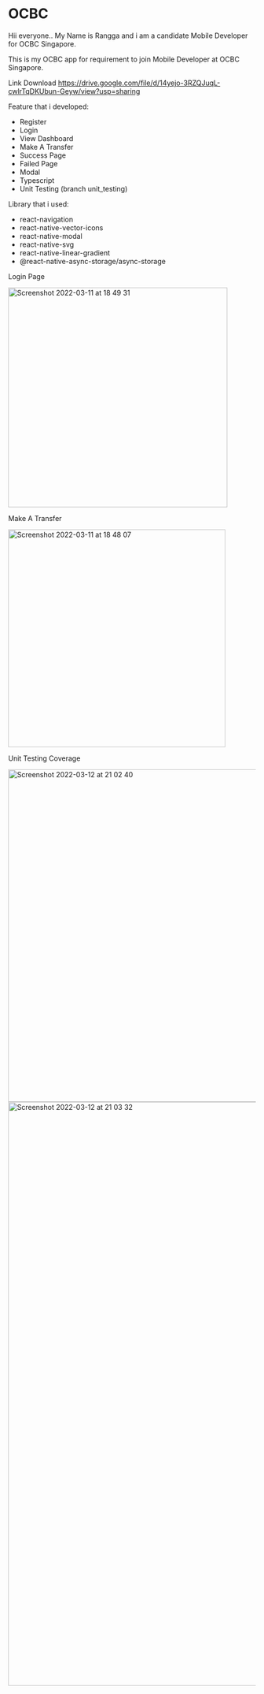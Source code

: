 # OCBC

Hii everyone..
My Name is Rangga and i am a candidate Mobile Developer for OCBC Singapore.

This is my OCBC app for requirement to join Mobile Developer at OCBC Singapore.

Link Download https://drive.google.com/file/d/14yejo-3RZQJuqL-cwlrTqDKUbun-Geyw/view?usp=sharing

Feature that i developed:
 - Register
 - Login
 - View Dashboard
 - Make A Transfer
 - Success Page
 - Failed Page
 - Modal
 - Typescript
 - Unit Testing (branch unit_testing)

Library that i used:
 - react-navigation
 - react-native-vector-icons
 - react-native-modal
 - react-native-svg
 - react-native-linear-gradient
 - @react-native-async-storage/async-storage


Login Page

<img width="446" alt="Screenshot 2022-03-11 at 18 49 31" src="https://user-images.githubusercontent.com/46615811/157861616-064e49f0-0c79-40b3-a514-bff24d9be1eb.png">

Make A Transfer

<img width="442" alt="Screenshot 2022-03-11 at 18 48 07" src="https://user-images.githubusercontent.com/46615811/157861417-6772c8c7-0354-4b82-8afb-78a0fa07d0b6.png">

Unit Testing Coverage


<img width="675" alt="Screenshot 2022-03-12 at 21 02 40" src="https://user-images.githubusercontent.com/46615811/158021049-f52a5894-cc9a-44d9-8a82-68e4d7b25ce1.png">

<img width="1185" alt="Screenshot 2022-03-12 at 21 03 32" src="https://user-images.githubusercontent.com/46615811/158021051-d4a65c1e-b8da-4a33-88d5-a312f2b78b09.png">

